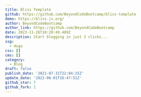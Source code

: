 ```yaml
---
title: Bliss Template
github: https://github.com/BeyondCodeBootcamp/bliss-template
demo: https://bliss.js.org/
author: BeyondCodeBootcamp
author_link: https://github.com/BeyondCodeBootcamp
date: 2023-11-26T10:28:49.489Z
description: Start blogging in just 3 clicks...
ssg:
  - Hugo
css: []
cms: []
category:
  - Blog
draft: false
publish_date: '2021-07-31T22:04:25Z'
update_date: '2022-06-01T16:47:51Z'
github_star: 7
github_fork: 1
---
```

